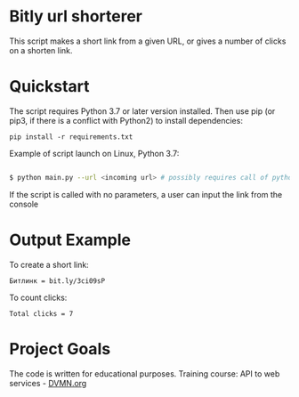 # Bitly url shorterer
This script makes a short link from a given URL, or gives a number of clicks on a shorten link.

# Quickstart

The script requires Python 3.7 or later version installed. Then use pip (or pip3, if there is a conflict with Python2) to install dependencies:
```
pip install -r requirements.txt
```

Example of script launch on Linux, Python 3.7:

```bash

$ python main.py --url <incoming url> # possibly requires call of python3 executive instead of just python

```
If the script is called with no parameters, a user can input the link from the console

# Output Example
To create a short link:

```
Битлинк = bit.ly/3ci09sP
```
To count clicks:
```
Total clicks = 7
```
# Project Goals

The code is written for educational purposes. Training course: API to web services - [DVMN.org](https://dvmn.org)
